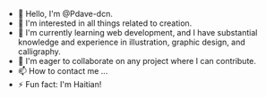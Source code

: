 - 👋 Hello, I'm @Pdave-dcn.
- 👀 I'm interested in all things related to creation.
- 🌱 I'm currently learning web development, and I have substantial knowledge and experience in illustration, graphic design, and calligraphy.
- 💞️ I'm eager to collaborate on any project where I can contribute.
- 📫 How to contact me ...
- ⚡ Fun fact: I'm Haitian!

<!---
Pdave-dcn/Pdave-dcn is a ✨ special ✨ repository because its `README.md` (this file) appears on your GitHub profile.
You can click the Preview link to take a look at your changes.
--->
